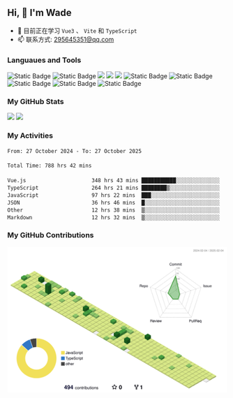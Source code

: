 ## Hi, 👋 I'm Wade

- 🌱 目前正在学习 `Vue3` 、 `Vite` 和 `TypeScript`
- 📫 联系方式: 295645351@qq.com

### Languaues and Tools

<span > 
  <img alt="Static Badge" src="https://img.shields.io/badge/Vue-%2342b883?style=flat-square&logo=Vue&logoColor=%23fff"> 
  <img alt="Static Badge" src="https://img.shields.io/badge/TypeScript-%230072b3?style=flat-square&logo=TypeScript&logoColor=%23fff"> 
  <img src="https://img.shields.io/badge/-JavaScript-F7DF1E?style=flat-square&logo=javascript&logoColor=white" /> 
  <img src="https://img.shields.io/badge/-HTML5-E34F26?style=flat-square&logo=html5&logoColor=white" /> 
  <img src="https://img.shields.io/badge/-CSS3-1572B6?style=flat-square&logo=css3" /> 
  <img alt="Static Badge" src="https://img.shields.io/badge/Webpack-%230072b3?style=flat-square&logo=webpack&logoColor=%23fff"> 
  <img alt="Static Badge" src="https://img.shields.io/badge/Vite-%239a60fe?style=flat-square&logo=vite&logoColor=%23fff"> 
  <img alt="Static Badge" src="https://img.shields.io/badge/Sass-%23c66394?style=flat-square&logo=Sass&logoColor=%23fff"> 
  <img alt="Static Badge" src="https://img.shields.io/badge/Visual_Studio_Code-007ACC?style=flat-square&logo=Visual-Studio-Code&logoColor=white"> 
  <img alt="Static Badge" src="https://img.shields.io/badge/Git-F05032?style=flat-square&logo=Git&logoColor=white">  
</span>


### My GitHub Stats

<div align="left">
  <img src="https://github-readme-stats.vercel.app/api?username=Cwd295645351&show_icons=true" /> 
  <img src="https://github-readme-stats.vercel.app/api/top-langs/?username=Cwd295645351&layout=compact&langs_count=6&text_color=000&icon_color=fff&theme=graywhite" />
</div>

### My Activities

<!--START_SECTION:waka-->

```txt
From: 27 October 2024 - To: 27 October 2025

Total Time: 788 hrs 42 mins

Vue.js                     348 hrs 43 mins ███████████░░░░░░░░░░░░░░   44.22 %
TypeScript                 264 hrs 21 mins ████████▒░░░░░░░░░░░░░░░░   33.52 %
JavaScript                 97 hrs 22 mins  ███░░░░░░░░░░░░░░░░░░░░░░   12.35 %
JSON                       36 hrs 46 mins  █░░░░░░░░░░░░░░░░░░░░░░░░   04.66 %
Other                      12 hrs 38 mins  ▒░░░░░░░░░░░░░░░░░░░░░░░░   01.60 %
Markdown                   12 hrs 32 mins  ▒░░░░░░░░░░░░░░░░░░░░░░░░   01.59 %
```

<!--END_SECTION:waka-->

### My GitHub Contributions

![](./profile-3d-contrib/profile-green-animate.svg)
